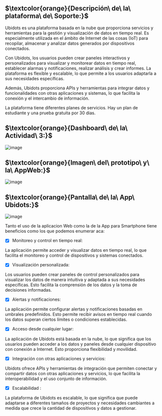 
## $\textcolor{orange}{Descripción\ de\ la\ plataforma\ de\ Soporte:}$

Ubidots es una plataforma basada en la nube que proporciona servicios y herramientas para la gestión y visualización de datos en tiempo real. Es especialmente utilizada en el ámbito de Internet de las cosas (IoT) para recopilar, almacenar y analizar datos generados por dispositivos conectados.

Con Ubidots, los usuarios pueden crear paneles interactivos y personalizados para visualizar y monitorear datos en tiempo real, establecer alarmas y notificaciones, realizar análisis y crear informes. La plataforma es flexible y escalable, lo que permite a los usuarios adaptarla a sus necesidades específicas.

Además, Ubidots proporciona APIs y herramientas para integrar datos y funcionalidades con otras aplicaciones y sistemas, lo que facilita la conexión y el intercambio de información.

La plataforma tiene diferentes planes de servicios. Hay un plan de estudiante y una prueba gratuita por 30 dias.

## $\textcolor{orange}{Dashboard\ de\ la\ Actividad\ 3:}$

![image](https://user-images.githubusercontent.com/46485082/236715490-f53f88d9-e4f2-4875-a7ad-c1c3ed129750.png)

## $\textcolor{orange}{Imagen\ del\ prototipo\ y\ la\ AppWeb:}$

![image](https://user-images.githubusercontent.com/46485082/236715823-a99b8eff-fbdf-485a-a5fa-393cb33b8d75.png)


## $\textcolor{orange}{Pantalla\ de\ la\ App\ Ubidots:}$

![image](https://user-images.githubusercontent.com/46485082/236715887-c90cb93c-4eb6-4ac0-a10d-7dec13a6cd7c.png)

Tanto el uso de la aplicacion Web como la de la App para Smartphone tiene beneficios como los que podemos enumerar aca:

- [x] Monitoreo y control en tiempo real:

La aplicación permite acceder y visualizar datos en tiempo real, lo que facilita el monitoreo y control de dispositivos y sistemas conectados.

- [x] Visualización personalizada:

Los usuarios pueden crear paneles de control personalizados para visualizar los datos de manera intuitiva y adaptada a sus necesidades específicas. Esto facilita la comprensión de los datos y la toma de decisiones informadas.

- [x] Alertas y notificaciones:

La aplicación permite configurar alertas y notificaciones basadas en umbrales predefinidos. Esto permite recibir avisos en tiempo real cuando los datos superan ciertos límites o condiciones establecidas.

- [x] Acceso desde cualquier lugar:

La aplicación de Ubidots está basada en la nube, lo que significa que los usuarios pueden acceder a los datos y paneles desde cualquier dispositivo con conexión a Internet. Esto proporciona flexibilidad y movilidad.

- [x] Integración con otras aplicaciones y servicios:

Ubidots ofrece APIs y herramientas de integración que permiten conectar y compartir datos con otras aplicaciones y servicios, lo que facilita la interoperabilidad y el uso conjunto de información.

- [x] Escalabilidad :

La plataforma de Ubidots es escalable, lo que significa que puede adaptarse a diferentes tamaños de proyectos y necesidades cambiantes a medida que crece la cantidad de dispositivos y datos a gestionar.















